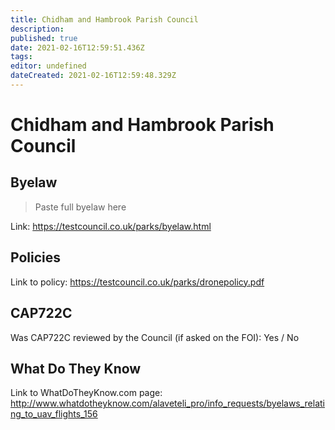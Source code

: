 ```yaml
---
title: Chidham and Hambrook Parish Council
description: 
published: true
date: 2021-02-16T12:59:51.436Z
tags: 
editor: undefined
dateCreated: 2021-02-16T12:59:48.329Z
---
```


# Chidham and Hambrook Parish Council


## Byelaw
> Paste full byelaw here

Link:
https://testcouncil.co.uk/parks/byelaw.html

## Policies
Link to policy:
https://testcouncil.co.uk/parks/dronepolicy.pdf

## CAP722C

Was CAP722C reviewed by the Council (if asked on the FOI): Yes / No

## What Do They Know

Link to WhatDoTheyKnow.com page:
http://www.whatdotheyknow.com/alaveteli_pro/info_requests/byelaws_relating_to_uav_flights_156

